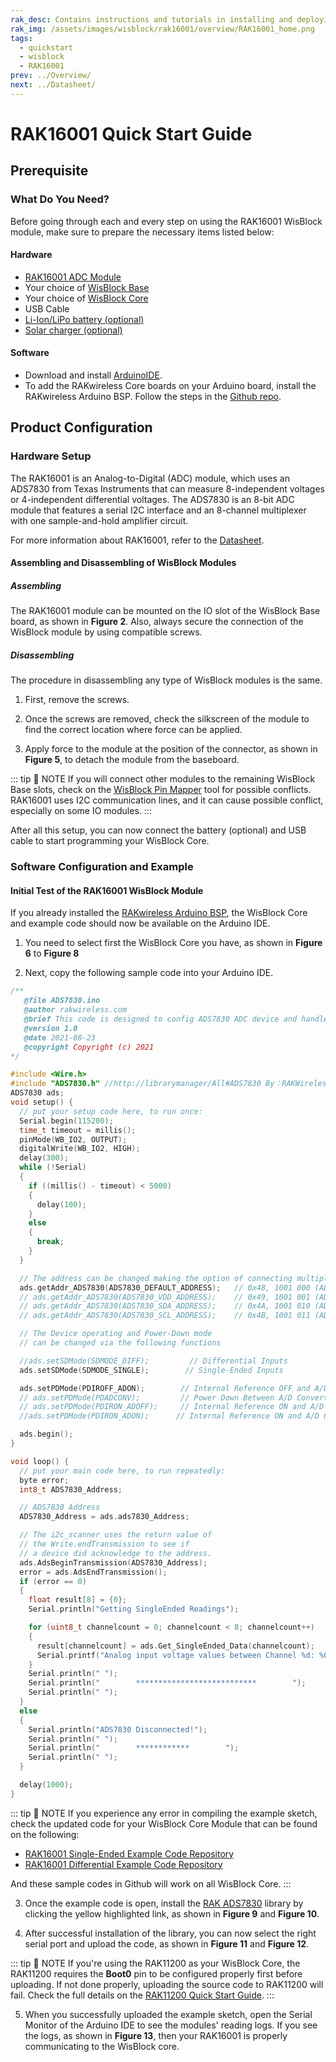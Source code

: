 ```yaml
---
rak_desc: Contains instructions and tutorials in installing and deploying your RAK16001. Instructions are written in a detailed and step-by-step manner for an easier experience in setting up your device. Aside from the hardware configuration, it also contains a software setup that includes detailed example codes that will help you get started.
rak_img: /assets/images/wisblock/rak16001/overview/RAK16001_home.png
tags:
  - quickstart
  - wisblock
  - RAK16001
prev: ../Overview/ 
next: ../Datasheet/ 
---
```


# RAK16001 Quick Start Guide

## Prerequisite

### What Do You Need?

Before going through each and every step on using the RAK16001 WisBlock module, make sure to prepare the necessary items listed below:

#### Hardware

- [RAK16001 ADC Module](https://store.rakwireless.com/)
- Your choice of [WisBlock Base](https://store.rakwireless.com/collections/wisblock-base) 
- Your choice of [WisBlock Core](https://store.rakwireless.com/collections/wisblock-core)
- USB Cable
- [Li-Ion/LiPo battery (optional)](https://store.rakwireless.com/collections/wisblock-accessory/products/battery-connector-cable)
- [Solar charger (optional)](https://store.rakwireless.com/collections/wisblock-accessory/products/solar-panel-connector-cable)

#### Software

- Download and install [ArduinoIDE](https://www.arduino.cc/en/Main/Software).
- To add the RAKwireless Core boards on your Arduino board, install the RAKwireless Arduino BSP. Follow the steps in the [Github repo](https://github.com/RAKWireless/RAKwireless-Arduino-BSP-Index).

## Product Configuration

### Hardware Setup

The RAK16001 is an Analog-to-Digital (ADC) module, which uses an ADS7830 from Texas Instruments that can measure 8-independent voltages or 4-independent differential voltages. The ADS7830 is an 8-bit ADC module that features a serial I2C interface and an 8-channel multiplexer with one sample-and-hold amplifier circuit.

For more information about RAK16001, refer to the [Datasheet](../Datasheet/).

<rk-img
  src="/assets/images/wisblock/rak16001/quickstart/rak16001-assembly.png"
  width="50%"
  caption="RAK16001 connection to WisBlock Base"
/>

#### Assembling and Disassembling of WisBlock Modules

##### Assembling

The RAK16001 module can be mounted on the IO slot of the WisBlock Base board, as shown in **Figure 2**. Also, always secure the connection of the WisBlock module by using compatible screws.

<rk-img
  src="/assets/images/wisblock/rak16001/quickstart/mounting-mechanism.png"
  width="60%"
  caption="RAK16001 mounting connection to WisBlock Base module"
/>

##### Disassembling

The procedure in disassembling any type of WisBlock modules is the same. 

1. First, remove the screws.  

<rk-img
  src="/assets/images/wisblock/rak16001/quickstart/removing-screws.png"
  width="70%"
  caption="Removing screws from the WisBlock module"
/>

2. Once the screws are removed, check the silkscreen of the module to find the correct location where force can be applied.

<rk-img
  src="/assets/images/wisblock/rak16001/quickstart/detach_silkscreen.png"
  width="70%"
  caption="Detaching silkscreen on the WisBlock module"
/>

3. Apply force to the module at the position of the connector, as shown in **Figure 5**, to detach the module from the baseboard.

<rk-img
  src="/assets/images/wisblock/rak16001/quickstart/detach_module.png"
  width="70%"
  caption="Applying even forces on the proper location of a WisBlock module"
/>

::: tip 📝 NOTE
If you will connect other modules to the remaining WisBlock Base slots, check on the [WisBlock Pin Mapper](https://docs.rakwireless.com/Knowledge-Hub/Pin-Mapper/) tool for possible conflicts. RAK16001 uses I2C communication lines, and it can cause possible conflict, especially on some IO modules. 
:::


After all this setup, you can now connect the battery (optional) and USB cable to start programming your WisBlock Core.

### Software Configuration and Example

#### Initial Test of the RAK16001 WisBlock Module

If you already installed the [RAKwireless Arduino BSP](https://github.com/RAKWireless/RAKwireless-Arduino-BSP-Index), the WisBlock Core and example code should now be available on the Arduino IDE.

1. You need to select first the WisBlock Core you have, as shown in **Figure 6** to **Figure 8**

<rk-img
  src="/assets/images/wisblock/rak16001/quickstart/rak4631-board.png"
  width="100%"
  caption="Selecting RAK4631 as WisBlock Core"
/>

<rk-img
  src="/assets/images/wisblock/rak16001/quickstart/rak11200-board.png"
  width="100%"
  caption="Selecting RAK11200 as WisBlock Core"
/>

<rk-img
  src="/assets/images/wisblock/rak16001/quickstart/rak11310-board.png"
  width="100%"
  caption="Selecting RAK11310 as WisBlock Core"
/>

2. Next, copy the following sample code into your Arduino IDE. 

```c
/**
   @file ADS7830.ino
   @author rakwireless.com
   @brief This code is designed to config ADS7830 ADC device and handle the data
   @version 1.0
   @date 2021-08-23
   @copyright Copyright (c) 2021
*/

#include <Wire.h>
#include "ADS7830.h" //http://librarymanager/All#ADS7830 By：RAKWireless
ADS7830 ads;
void setup() {
  // put your setup code here, to run once:
  Serial.begin(115200);
  time_t timeout = millis();
  pinMode(WB_IO2, OUTPUT);
  digitalWrite(WB_IO2, HIGH);
  delay(300);
  while (!Serial)
  {
    if ((millis() - timeout) < 5000)
    {
      delay(100);
    }
    else
    {
      break;
    }
  }

  // The address can be changed making the option of connecting multiple devices
  ads.getAddr_ADS7830(ADS7830_DEFAULT_ADDRESS);   // 0x48, 1001 000 (ADDR = GND)
  // ads.getAddr_ADS7830(ADS7830_VDD_ADDRESS);    // 0x49, 1001 001 (ADDR = VDD)
  // ads.getAddr_ADS7830(ADS7830_SDA_ADDRESS);    // 0x4A, 1001 010 (ADDR = SDA)
  // ads.getAddr_ADS7830(ADS7830_SCL_ADDRESS);    // 0x4B, 1001 011 (ADDR = SCL)

  // The Device operating and Power-Down mode
  // can be changed via the following functions

  //ads.setSDMode(SDMODE_DIFF);         // Differential Inputs
  ads.setSDMode(SDMODE_SINGLE);        // Single-Ended Inputs

  ads.setPDMode(PDIROFF_ADON);        // Internal Reference OFF and A/D Converter ON
  // ads.setPDMode(PDADCONV);         // Power Down Between A/D Converter Conversions
  // ads.setPDMode(PDIRON_ADOFF);     // Internal Reference ON and A/D Converter OFF
  //ads.setPDMode(PDIRON_ADON);      // Internal Reference ON and A/D Converter ON

  ads.begin();
}

void loop() {
  // put your main code here, to run repeatedly:
  byte error;
  int8_t ADS7830_Address;

  // ADS7830 Address
  ADS7830_Address = ads.ads7830_Address;

  // The i2c_scanner uses the return value of
  // the Write.endTransmission to see if
  // a device did acknowledge to the address.
  ads.AdsBeginTransmission(ADS7830_Address);
  error = ads.AdsEndTransmission();
  if (error == 0)
  {
    float result[8] = {0};
    Serial.println("Getting SingleEnded Readings");

    for (uint8_t channelcount = 0; channelcount < 8; channelcount++)
    {
      result[channelcount] = ads.Get_SingleEnded_Data(channelcount);
      Serial.printf("Analog input voltage values between Channel %d: %0.2f\r\n", channelcount, result[channelcount]);
    }
    Serial.println(" ");
    Serial.println("        ***************************        ");
    Serial.println(" ");
  }
  else
  {
    Serial.println("ADS7830 Disconnected!");
    Serial.println(" ");
    Serial.println("        ************        ");
    Serial.println(" ");
  }

  delay(1000);
}

```
::: tip 📝 NOTE
If you experience any error in compiling the example sketch, check the updated code for your WisBlock Core Module that can be found on the following: 

- [RAK16001 Single-Ended Example Code Repository](https://github.com/RAKWireless/WisBlock/tree/master/examples/common/IO/RAK16001_ADC_ADS7830/RAK16001_SingleEnded) 
- [RAK16001 Differential Example Code Repository](https://github.com/RAKWireless/WisBlock/tree/master/examples/common/IO/RAK16001_ADC_ADS7830/RAK16001_Differential)

And these sample codes in Github will work on all WisBlock Core.
:::

3. Once the example code is open, install the [RAK ADS7830](https://github.com/RAKWireless/RAK-ADS7830-Library) library by clicking the yellow highlighted link, as shown in **Figure 9** and **Figure 10**.

<rk-img
  src="/assets/images/wisblock/rak16001/quickstart/rak16001-lib.png"
  width="100%"
  caption="Accessing the library used for RAK16001 Module"
/>

<rk-img
  src="/assets/images/wisblock/rak16001/quickstart/rak16001-libinstall.png"
  width="70%"
  caption="Installing the compatible library for RAK16001 Module"
/>

4. After successful installation of the library, you can now select the right serial port and upload the code, as shown in **Figure 11** and **Figure 12**.

::: tip 📝 NOTE
If you're using the RAK11200 as your WisBlock Core, the RAK11200 requires the **Boot0** pin to be configured properly first before uploading. If not done properly, uploading the source code to RAK11200 will fail. Check the full details on the [RAK11200 Quick Start Guide](https://docs.rakwireless.com/Product-Categories/WisBlock/RAK11200/Quickstart/#uploading-to-wisblock).
:::

<rk-img
  src="/assets/images/wisblock/rak16001/quickstart/rak4631-selectport.png"
  width="100%"
  caption="Selecting the correct Serial Port"
/>

<rk-img
  src="/assets/images/wisblock/rak16001/quickstart/rak4631-upload.png"
  width="100%"
  caption="Uploading the RAK16001 example code"
/>

5. When you successfully uploaded the example sketch, open the Serial Monitor of the Arduino IDE to see the modules' reading logs. If you see the logs, as shown in **Figure 13**, then your RAK16001 is properly communicating to the WisBlock core.

<rk-img
  src="/assets/images/wisblock/rak16001/quickstart/rak16001-logs.png"
  width="80%"
  caption="RAK16001 ADC Module data logs"
/>